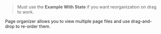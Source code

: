 > Must use the **Example With State** if you want reorganization on drag to
> work.

Page organizer allows you to view multiple page files and use drag-and-drop to
re-order them.
